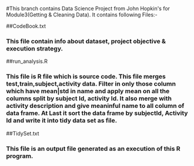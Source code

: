 #This branch contains Data Science Project from John Hopkin's for Module3(Getting & Cleaning Data). It contains following Files:-

##CodeBook.txt
### This file contain info about dataset, project objective & execution strategy.
##run_analysis.R
### This file is R file which is source code. This file merges test,train,subject,activity data. Filter in only those column which have mean|std in name and apply mean on all the columns split by subject Id, activity Id. It also merge with activity description and give meaninful name to all column of data frame. At Last it sort the data frame by subjectId, Activity Id and write it into tidy data set as file.
##TidySet.txt
### This file is an output file generated as an execution of this R program.
